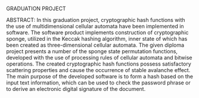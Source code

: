 GRADUATION PROJECT

ABSTRACT:
In this graduation project, cryptographic hash functions with the use of multidimensional cellular automata have been implemented in software.
The software product implements construction of cryptographic sponge, utilized in the Keccak hashing algorithm, inner state of which has been created as three-dimensional cellular automata. The given diploma project presents a number of the sponge state permutation functions, developed with the use of processing rules of cellular automata and bitwise operations.
The created cryptographic hash functions possess satisfactory scattering properties and cause the occurrence of stable avalanche effect.
The main purpose of the developed software is to form a hash based on the input text information, which can be used to check the password phrase or to derive an electronic digital signature of the document.
